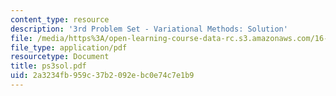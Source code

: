 ```yaml
---
content_type: resource
description: '3rd Problem Set - Variational Methods: Solution'
file: /media/https%3A/open-learning-course-data-rc.s3.amazonaws.com/16-920j-numerical-methods-for-partial-differential-equations-sma-5212-spring-2003/2a3234fb959c37b2092ebc0e74c7e1b9_ps3sol.pdf
file_type: application/pdf
resourcetype: Document
title: ps3sol.pdf
uid: 2a3234fb-959c-37b2-092e-bc0e74c7e1b9
---
```

